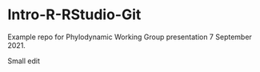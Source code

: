 # Intro-R-RStudio-Git

Example repo for Phylodynamic Working Group presentation 7 September 2021.

Small edit
